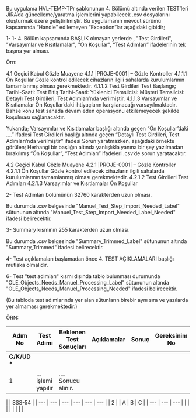 Bu uygulama HVL-TEMP-TPr şablonunun 4. Bölümü altında verilen TEST’leri JİRA’da güncelleme/yaratma işlemlerini yapabilecek .csv dosyalarını oluşturmak üzere geliştirilmiştir.
Bu uygulamanın mevcut sürümü kapsamında “Handle” edilemeyen “Exception”lar aşağıdaki gibidir;

1- 1-	4. Bölüm kapsamında BAŞLIK olmayan yerlerde , "Test Girdileri", "Varsayımlar ve Kısıtlamalar", "Ön Koşullar", “Test Adımları” ifadelerinin tek başına yer alması. 

Örn:

4.1	Geçici Kabul Gözle Muayene
4.1.1	|PROJE-0001| – Gözle Kontroller
4.1.1.1	Ön Koşullar
Gözle kontrol edilecek cihazların ilgili sahalarda kurulumlarının tamamlanmış olması gerekmektedir.
4.1.1.2	Test Girdileri
Test Başlangıç Tarihi-Saati:
Test Bitiş Tarihi-Saati:
Yüklenici Temsilcisi:
Müşteri Temsilcisi: 
Detaylı Test Girdileri, Test Adımları’nda verilmiştir.
4.1.1.3	Varsayımlar ve Kısıtlamalar
Ön Koşullar’daki ihtiyaçların karşılanacağı varsayılmaktadır.
Bahse konu test sahada devam eden operasyonu etkilemeyecek şekilde koşulması sağlanacaktır.

Yukarıda;
Varsayımlar ve Kısıtlamalar başlığı altında geçen “Ön Koşullar’daki ….” ifadesi Test Girdileri başlığı altında geçen “Detaylı Test Girdileri, Test Adımları’nda verilmiştir” ifadesi Sorun yaratmazken, aşağıdaki örnekte görülen; 
Herhangi bir başlığın altında yanlışlıkla yanına bir şey yazılmadan bırakılmış “Ön Koşullar”, “Test Adımları” ifadeleri .csv’de sorun yaratacaktır.

4.2	Geçici Kabul Gözle Muayene
4.2.1	|PROJE-0001| – Gözle Kontroller
4.2.1.1	Ön Koşullar
Gözle kontrol edilecek cihazların ilgili sahalarda kurulumlarının tamamlanmış olması gerekmektedir.
4.2.1.2	Test Girdileri
Test Adımları
4.2.1.3	Varsayımlar ve Kısıtlamalar
Ön Koşullar


2-	Test Adımları bölümünün 32760 karakterden uzun olması.

Bu durumda .csv belgesinde "Manuel_Test_Step_Import_Needed_Label" sütununun altında "Manuel_Test_Step_Import_Needed_Label_Needed" ifadesi belirecektir.

3-	Summary kısmının 255 karakterden uzun olması. 

Bu durumda .csv belgesinde "Summary_Trimmed_Label" sütununun altında "Summary_Trimmed" ifadesi belirecektir.

4-	Test açıklamaları başlamadan önce 4. TEST AÇIKLAMALARI başlığı mutlaka olmalıdır.

6-  Test "test adımları" kısmı dışında tablo bulunması durumunda "OLE_Objects_Needs_Manuel_Processing_Label" sütununun altında "OLE_Objects_Needs_Manuel_Processing_Needed" ifadesi belirecektir. 

(Bu tabloda test adımlarında yer alan sütunların birebir aynı sıra ve yazılarda yer almaması gerekmektedir.)

ÖRN:

| **Adım No** | **Test Adımı** | **Beklenen Test Sonuçları** | **Açıklamalar** | **Sonuç** | **Gereksinim No** |
| --- | --- | --- | --- | --- | --- |
| **G/K/UD \*** |
| 1 | … işlemi yapılır | …. Sonucu alınır. |
|
| SSS-54 |
| --- | --- | --- | --- | --- | --- |
| 2 |
| A | B | C |
| --- | --- | --- |
|
|
|
|
|
|
|
|
